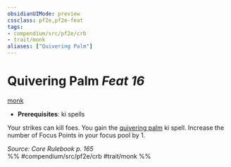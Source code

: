 ```yaml
---
obsidianUIMode: preview
cssclass: pf2e,pf2e-feat
tags:
- compendium/src/pf2e/crb
- trait/monk
aliases: ["Quivering Palm"]
---
```

# Quivering Palm  *Feat 16*  
[monk](../../Rules/traits/monk.md)  

- **Prerequisites**: ki spells

Your strikes can kill foes. You gain the [quivering palm](../spells/quivering-palm.md) ki spell. Increase the number of Focus Points in your focus pool by 1.

*Source: Core Rulebook p. 165*  
%% #compendium/src/pf2e/crb #trait/monk %%